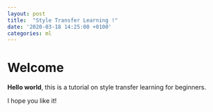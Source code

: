 ```yaml
---
layout: post
title:  "Style Transfer Learning !"
date: '2020-03-18 14:25:00 +0100'
categories: ml
---
```


# Welcome

**Hello world**, this is a tutorial on style transfer learning for beginners.

I hope you like it!
